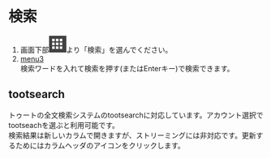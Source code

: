 # 検索



1. 画面下部![toot13](https://raw.githubusercontent.com/cutls/TheDeskDocs/master/media/toot13.png)より「検索」を選んでください。
1. [menu3](https://raw.githubusercontent.com/cutls/TheDeskDocs/master/media/menu3.png)  
検索ワードを入れて検索を押す(またはEnterキー)で検索できます。  
  
## tootsearch

トゥートの全文検索システムのtootsearchに対応しています。アカウント選択でtootseachを選ぶと利用可能です。  
検索結果は新しいカラムで開きますが、ストリーミングには非対応です。更新するためにはカラムヘッダのアイコンをクリックします。